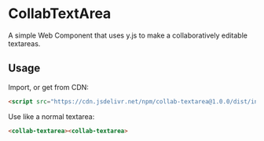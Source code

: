 # CollabTextArea

A simple Web Component that uses y.js to make a collaboratively editable textareas.

## Usage

Import, or get from CDN:

```html
<script src="https://cdn.jsdelivr.net/npm/collab-textarea@1.0.0/dist/index.js" type="module"></script>
```

Use like a normal textarea:

```html
<collab-textarea><collab-textarea>
```
